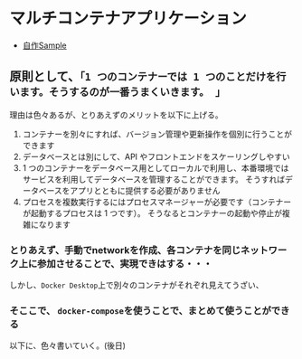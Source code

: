 # マルチコンテナアプリケーション

- [自作Sample](https://github.com/puppies-jp/MyUtils/tree/gh-pages/Docker/src)

## 原則として、`「1 つのコンテナーでは 1 つのことだけを行います。そうするのが一番うまくいきます。 」`

理由は色々あるが、とりあえずのメリットを以下に上げる。

1. コンテナーを別々にすれば、バージョン管理や更新操作を個別に行うことができます
2. データベースとは別にして、API やフロントエンドをスケーリングしやすい
3. 1 つのコンテナーをデータベース用としてローカルで利用し、本番環境ではサービスを利用してデータベースを管理することができます。 そうすればデータベースをアプリとともに提供する必要がありません
4. プロセスを複数実行するにはプロセスマネージャーが必要です（コンテナーが起動するプロセスは 1 つです）。 そうなるとコンテナーの起動や停止が複雑になります

### とりあえず、手動でnetworkを作成、各コンテナを同じネットワーク上に参加させることで、実現できはする・・・

しかし、`Docker Desktop`上で別々のコンテナがそれぞれ見えてうざい、

### そここで、 `docker-compose`を使うことで、まとめて使うことができる

以下に、色々書いていく。(後日)
